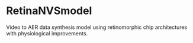 # RetinaNVSmodel
Video to AER data synthesis model using retinomorphic chip architectures with physiological improvements.
